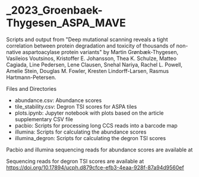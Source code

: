 # _2023_Groenbaek-Thygesen_ASPA_MAVE
Scripts and output from "Deep mutational scanning reveals a tight correlation between protein degradation and toxicity of thousands of non-native aspartoacylase protein variants" by Martin Grønbæk-Thygesen, Vasileios Voutsinos, Kristoffer E. Johansson, Thea K. Schulze, Matteo Cagiada, Line Pedersen, Lene Clausen, Snehal Nariya, Rachel L. Powell, Amelie Stein, Douglas M. Fowler, Kresten Lindorff-Larsen, Rasmus Hartmann-Petersen.

Files and Directories

- abundance.csv: Abundance scores
- tile_stability.csv: Degron TSI scores for ASPA tiles
- plots.ipynb: Jupyter notebook with plots based on the article supplementary CSV file
- pacbio: Scripts for processing long CCS reads into a barcode map 
- illumina: Scripts for calculating the abundance scores
- illumina_degron: Scripts for calculating the degron TSI scores

Pacbio and illumina sequencing reads for abundance scores are available at 

Sequencing reads for degron TSI scores are available at https://doi.org/10.17894/ucph.d879cfce-efb3-4eaa-928f-87a94d9560ef
